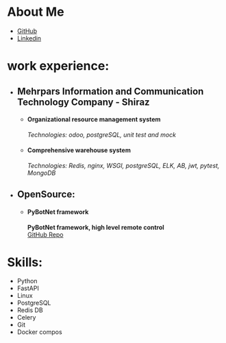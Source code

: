 
# About Me


* [GitHub](https://github.com/onionj)
* [Linkedin](https://www.linkedin.com/in/onionj)

# work experience:

- ## Mehrpars Information and Communication Technology Company - Shiraz
    * #### Organizational resource management system
        *Technologies: odoo, postgreSQL, unit test and mock*

    * #### Comprehensive warehouse system
        *Technologies: Redis, nginx, WSGI, postgreSQL, ELK, AB, jwt, pytest, MongoDB*


- ## OpenSource:
    * #### PyBotNet framework 
        **PyBotNet framework, high level remote control**\
        [GitHub Repo](https://github.com/onionj/pybotnet)



# Skills:

* Python
* FastAPI
* Linux
* PostgreSQL
* Redis DB
* Celery
* Git
* Docker compos
